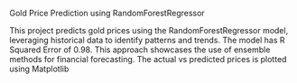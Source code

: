 Gold Price Prediction using RandomForestRegressor

This project predicts gold prices using the RandomForestRegressor model, leveraging historical data to identify patterns and trends. The model has R Squared Error of 0.98. This approach showcases the use of ensemble methods for financial forecasting. The actual vs predicted prices is plotted using Matplotlib
